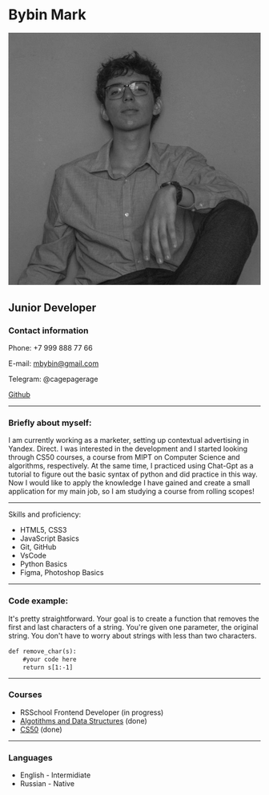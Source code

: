 # Bybin Mark
![alt text](./assets/images/photo_2024-12-14_14-15-52.jpg)
## Junior Developer

### Contact information

Phone: +7 999 888 77 66

E-mail: mbybin@gmail.com

Telegram: @cagepagerage

[Github](https://github.com/knifewifealive)

---

### Briefly about myself:

I am currently working as a marketer, setting up contextual advertising in Yandex. Direct. I was interested in the development and I started looking through CS50 courses, a course from MIPT on Computer Science and algorithms, respectively. At the same time, I practiced using Chat-Gpt as a tutorial to figure out the basic syntax of python and did practice in this way. Now I would like to apply the knowledge I have gained and create a small application for my main job, so I am studying a course from rolling scopes!

---

Skills and proficiency:

- HTML5, CSS3
- JavaScript Basics
- Git, GitHub
- VsCode
- Python Basics
- Figma, Photoshop Basics

---

### Code example:

It's pretty straightforward. Your goal is to create a function that removes the first and last characters of a string. You're given one parameter, the original string. You don't have to worry about strings with less than two characters.
```
def remove_char(s):
    #your code here
    return s[1:-1]
```

---

### Courses

- RSSchool Frontend Developer (in progress)
- [Algotithms and Data Structures](https://www.youtube.com/watch?v=KdZ4HF1SrFs&list=PLRDzFCPr95fK7tr47883DFUbm4GeOjjc0) (done)
- [CS50](https://habr.com/ru/companies/vertdider/articles/403823/) (done)
---
### Languages
- English - Intermidiate
- Russian - Native